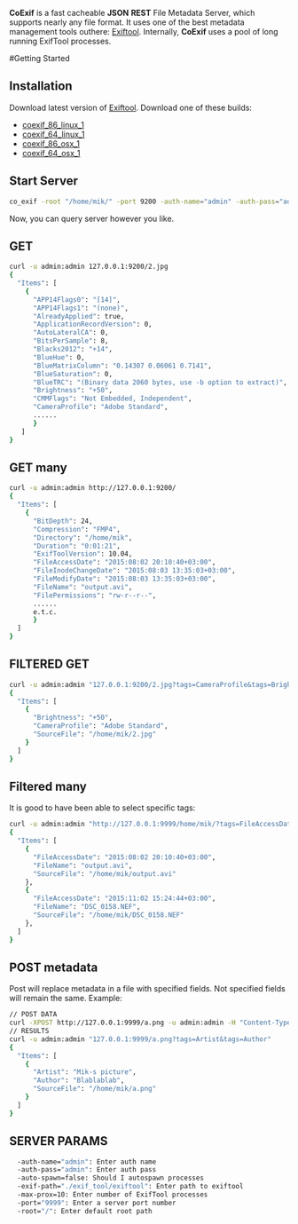 **CoExif** is a fast cacheable **JSON** **REST** File Metadata Server,
which supports nearly any file format.
It uses one of the best metadata management tools outhere: [Exiftool](http://www.sno.phy.queensu.ca/~phil/exiftool/).
Internally, **CoExif** uses a pool of long running ExifTool processes.

#Getting Started

## Installation
Download latest version of [Exiftool](http://www.sno.phy.queensu.ca/~phil/exiftool/).
Download one of these builds:
* [coexif_86_linux_1](https://github.com/MichaelLeachim/CoExif/releases/download/v1.0/coexif_86_linux_1.1) 
* [coexif_64_linux_1](https://github.com/MichaelLeachim/CoExif/releases/download/v1.0/coexif_64_linux_1.1) 
* [coexif_86_osx_1  ](https://github.com/MichaelLeachim/CoExif/releases/download/v1.0/coexif_86_osx_1.1) 
* [coexif_64_osx_1  ](https://github.com/MichaelLeachim/CoExif/releases/download/v1.0/coexif_64_osx_1.1)

## Start Server
```bash
co_exif -root "/home/mik/" -port 9200 -auth-name="admin" -auth-pass="admin"
```

Now, you can query server however you like.

## GET
```bash
curl -u admin:admin 127.0.0.1:9200/2.jpg
{
  "Items": [
    {
      "APP14Flags0": "[14]",
      "APP14Flags1": "(none)",
      "AlreadyApplied": true,
      "ApplicationRecordVersion": 0,
      "AutoLateralCA": 0,
      "BitsPerSample": 8,
      "Blacks2012": "+14",
      "BlueHue": 0,
      "BlueMatrixColumn": "0.14307 0.06061 0.7141",
      "BlueSaturation": 0,
      "BlueTRC": "(Binary data 2060 bytes, use -b option to extract)",
      "Brightness": "+50",
      "CMMFlags": "Not Embedded, Independent",
      "CameraProfile": "Adobe Standard",
      ......
      }
   ]
}
```
## GET many

```bash
curl -u admin:admin http://127.0.0.1:9200/
{
  "Items": [
    {
      "BitDepth": 24,
      "Compression": "FMP4",
      "Directory": "/home/mik",
      "Duration": "0:01:21",
      "ExifToolVersion": 10.04,
      "FileAccessDate": "2015:08:02 20:10:40+03:00",
      "FileInodeChangeDate": "2015:08:03 13:35:03+03:00",
      "FileModifyDate": "2015:08:03 13:35:03+03:00",
      "FileName": "output.avi",
      "FilePermissions": "rw-r--r--",
      ......
      e.t.c.
      }
  ]
}
```
## FILTERED GET

```bash
curl -u admin:admin "127.0.0.1:9200/2.jpg?tags=CameraProfile&tags=Brightness"
{
  "Items": [
    {
      "Brightness": "+50",
      "CameraProfile": "Adobe Standard",
      "SourceFile": "/home/mik/2.jpg"
    }
  ]
}
```
## Filtered many
It is good to have been able to select  specific tags:
```bash
curl -u admin:admin "http://127.0.0.1:9999/home/mik/?tags=FileAccessDate&tags=FileName"
{
  "Items": [
    {
      "FileAccessDate": "2015:08:02 20:10:40+03:00",
      "FileName": "output.avi",
      "SourceFile": "/home/mik/output.avi"
    },
    {
      "FileAccessDate": "2015:11:02 15:24:44+03:00",
      "FileName": "DSC_0158.NEF",
      "SourceFile": "/home/mik/DSC_0158.NEF"
    },
  ]
}    
```

## POST metadata
Post will replace metadata in a file with specified fields.
Not specified fields will remain the same.
Example:
```bash
// POST DATA
curl -XPOST http://127.0.0.1:9999/a.png -u admin:admin -H "Content-Type: application/json" -d '{"Artist":"Mik-s picture","Author":"Blablablab"}'
// RESULTS
curl -u admin:admin "127.0.0.1:9999/a.png?tags=Artist&tags=Author"
{
  "Items": [
    {
      "Artist": "Mik-s picture",
      "Author": "Blablablab",
      "SourceFile": "/home/mik/a.png"
    }
  ]
}
```
## SERVER PARAMS
```bash
  -auth-name="admin": Enter auth name
  -auth-pass="admin": Enter auth pass
  -auto-spawn=false: Should I autospawn processes
  -exif-path="./exif_tool/exiftool": Enter path to exiftool
  -max-prox=10: Enter number of ExifTool processes
  -port="9999": Enter a server port number
  -root="/": Enter default root path
```
<!-- ## Building from source & tests -->

<!-- 1. Clone this repo -->
<!-- 2. Launch build.sh in directory. -->




  
<!-- # Build from source -->
<!-- ``` -->
<!-- git clone michaelleachim/coexif; -->
<!-- cd coexif; -->
<!-- ``` -->

<!-- # Bindings -->
<!-- Python -->
<!-- GoLang -->
<!-- Node.JS -->
<!-- Clojure -->
